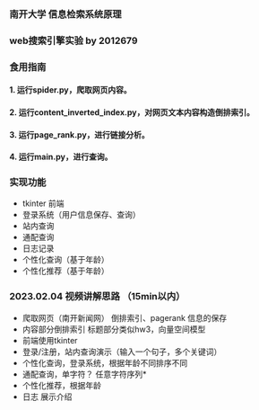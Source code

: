 ### 南开大学 信息检索系统原理 
### web搜索引擎实验 by 2012679

### 食用指南
#### 1. 运行spider.py，爬取网页内容。
#### 2. 运行content_inverted_index.py，对网页文本内容构造倒排索引。
#### 3. 运行page_rank.py，进行链接分析。
#### 4. 运行main.py，进行查询。

### 实现功能

* tkinter 前端
* 登录系统（用户信息保存、查询）
* 站内查询
* 通配查询
* 日志记录
* 个性化查询（基于年龄）
* 个性化推荐（基于年龄）

### 2023.02.04 视频讲解思路 （15min以内）
* 爬取网页（南开新闻网） 倒排索引、pagerank 信息的保存
* 内容部分倒排索引 标题部分类似hw3，向量空间模型
* 前端使用tkinter
* 登录/注册，站内查询演示（输入一个句子，多个关键词）
* 个性化查询，登录系统，根据年龄不同排序不同
* 通配查询，单字符？ 任意字符序列*
* 个性化推荐，根据年龄
* 日志 展示介绍

